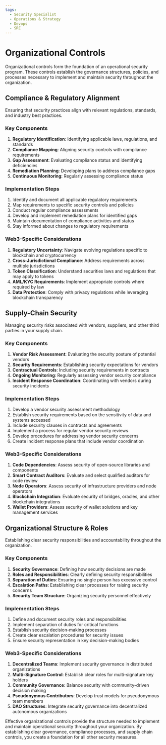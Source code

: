 ```yaml
---
tags:
  - Security Specialist
  - Operations & Strategy
  - Devops
  - SRE
---
```


# Organizational Controls

Organizational controls form the foundation of an operational security program. These controls establish the governance structures, policies, and processes necessary to implement and maintain security throughout the organization.

## Compliance & Regulatory Alignment

Ensuring that security practices align with relevant regulations, standards, and industry best practices.

### Key Components

1. **Regulatory Identification**: Identifying applicable laws, regulations, and standards
2. **Compliance Mapping**: Aligning security controls with compliance requirements
3. **Gap Assessment**: Evaluating compliance status and identifying deficiencies
4. **Remediation Planning**: Developing plans to address compliance gaps
5. **Continuous Monitoring**: Regularly assessing compliance status

### Implementation Steps

1. Identify and document all applicable regulatory requirements
2. Map requirements to specific security controls and policies
3. Conduct regular compliance assessments
4. Develop and implement remediation plans for identified gaps
5. Maintain documentation of compliance activities and status
6. Stay informed about changes to regulatory requirements

### Web3-Specific Considerations

1. **Regulatory Uncertainty**: Navigate evolving regulations specific to blockchain and cryptocurrency
2. **Cross-Jurisdictional Compliance**: Address requirements across multiple jurisdictions
3. **Token Classification**: Understand securities laws and regulations that may apply to tokens
4. **AML/KYC Requirements**: Implement appropriate controls where required by law
5. **Data Protection**: Comply with privacy regulations while leveraging blockchain transparency

## Supply-Chain Security

Managing security risks associated with vendors, suppliers, and other third parties in your supply chain.

### Key Components

1. **Vendor Risk Assessment**: Evaluating the security posture of potential vendors
2. **Security Requirements**: Establishing security expectations for vendors
3. **Contractual Controls**: Including security requirements in contracts
4. **Ongoing Monitoring**: Regularly assessing vendor security compliance
5. **Incident Response Coordination**: Coordinating with vendors during security incidents

### Implementation Steps

1. Develop a vendor security assessment methodology
2. Establish security requirements based on the sensitivity of data and systems accessed
3. Include security clauses in contracts and agreements
4. Implement a process for regular vendor security reviews
5. Develop procedures for addressing vendor security concerns
6. Create incident response plans that include vendor coordination

### Web3-Specific Considerations

1. **Code Dependencies**: Assess security of open-source libraries and components
2. **Smart Contract Auditors**: Evaluate and select qualified auditors for code review
3. **Node Operators**: Assess security of infrastructure providers and node operators
4. **Blockchain Integration**: Evaluate security of bridges, oracles, and other blockchain integrations
5. **Wallet Providers**: Assess security of wallet solutions and key management services

## Organizational Structure & Roles

Establishing clear security responsibilities and accountability throughout the organization.

### Key Components

1. **Security Governance**: Defining how security decisions are made
2. **Roles and Responsibilities**: Clearly defining security responsibilities
3. **Separation of Duties**: Ensuring no single person has excessive control
4. **Escalation Paths**: Establishing clear processes for raising security concerns
5. **Security Team Structure**: Organizing security personnel effectively

### Implementation Steps

1. Define and document security roles and responsibilities
2. Implement separation of duties for critical functions
3. Establish security decision-making processes
4. Create clear escalation procedures for security issues
5. Ensure security representation in key decision-making bodies

### Web3-Specific Considerations

1. **Decentralized Teams**: Implement security governance in distributed organizations
2. **Multi-Signature Control**: Establish clear roles for multi-signature key holders
3. **Community Governance**: Balance security with community-driven decision making
4. **Pseudonymous Contributors**: Develop trust models for pseudonymous team members
5. **DAO Structures**: Integrate security governance into decentralized autonomous organizations

Effective organizational controls provide the structure needed to implement and maintain operational security throughout your organization. By establishing clear governance, compliance processes, and supply chain controls, you create a foundation for all other security measures. 